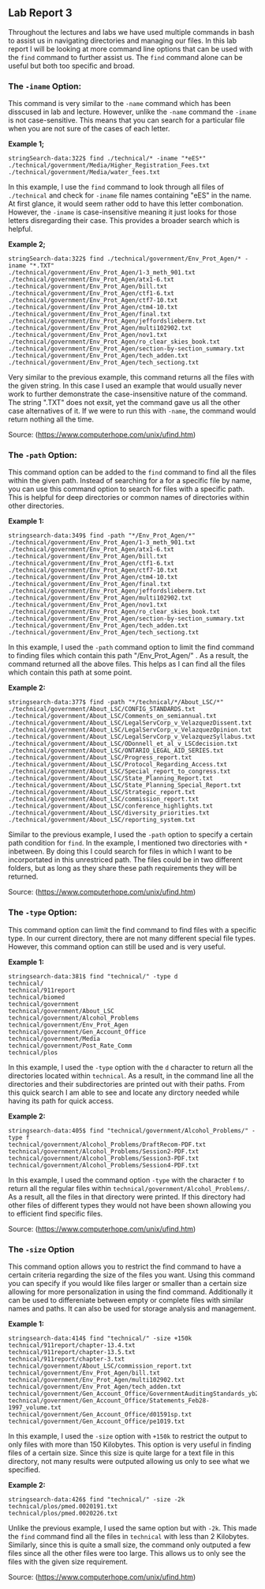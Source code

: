Lab Report 3
--- 
Throughout the lectures and labs we have used multiple commands in bash to assist us in navigating directories and managing our files. In this lab report I will be looking at more command line options that can be used with the `find` command to further assist us. The `find` command alone can be useful but both too specific and broad. 
  
### The `-iname`  Option:
This command is very similar to the `-name` command which has been disscused in lab and lecture. However, unlike the `-name` command the `-iname` is not case-sensitive. This means that you can search for a particular file when you are not sure of the cases of each letter. 

**Example 1;**

```
stringSearch-data:322$ find ./technical/* -iname "*eES*"
./technical/government/Media/Higher_Registration_Fees.txt
./technical/government/Media/water_fees.txt
```
In this example, I use the `find` command to look through all files of `./technical` and check for `-iname` file names containing "eES" in the name. At first glance, it would seem rather odd to have this letter combonation. However, the `-iname` is case-insensitive meaning it just looks for those letters disregarding their case. This provides a broader search which is helpful. 

**Example 2;** 
```
stringSearch-data:322$ find ./technical/government/Env_Prot_Agen/* -iname "*.TXT"
./technical/government/Env_Prot_Agen/1-3_meth_901.txt
./technical/government/Env_Prot_Agen/atx1-6.txt
./technical/government/Env_Prot_Agen/bill.txt
./technical/government/Env_Prot_Agen/ctf1-6.txt
./technical/government/Env_Prot_Agen/ctf7-10.txt
./technical/government/Env_Prot_Agen/ctm4-10.txt
./technical/government/Env_Prot_Agen/final.txt
./technical/government/Env_Prot_Agen/jeffordslieberm.txt
./technical/government/Env_Prot_Agen/multi102902.txt
./technical/government/Env_Prot_Agen/nov1.txt
./technical/government/Env_Prot_Agen/ro_clear_skies_book.txt
./technical/government/Env_Prot_Agen/section-by-section_summary.txt
./technical/government/Env_Prot_Agen/tech_adden.txt
./technical/government/Env_Prot_Agen/tech_sectiong.txt
```
Very similar to the previous example, this command returns all the files with the given string. In this case I used an example that would usually never work to further demonstrate the case-insensitive nature of the command. The string ".TXT" does not exsit, yet the command gave us all the other case alternatives of it. If we were to run this with  `-name`, the command would return nothing all the time. 

Source: (https://www.computerhope.com/unix/ufind.htm)
 
### The `-path` Option:
This command option can be added to the `find` command to find all the files within the given path. Instead of searching for a for a specific file by name, you can use this command option to search for files with a specific path. This is helpful for deep directories or common names of directories within other directories.

**Example 1:**
```
stringsearch-data:349$ find -path "*/Env_Prot_Agen/*"
./technical/government/Env_Prot_Agen/1-3_meth_901.txt
./technical/government/Env_Prot_Agen/atx1-6.txt
./technical/government/Env_Prot_Agen/bill.txt
./technical/government/Env_Prot_Agen/ctf1-6.txt
./technical/government/Env_Prot_Agen/ctf7-10.txt
./technical/government/Env_Prot_Agen/ctm4-10.txt
./technical/government/Env_Prot_Agen/final.txt
./technical/government/Env_Prot_Agen/jeffordslieberm.txt
./technical/government/Env_Prot_Agen/multi102902.txt
./technical/government/Env_Prot_Agen/nov1.txt
./technical/government/Env_Prot_Agen/ro_clear_skies_book.txt
./technical/government/Env_Prot_Agen/section-by-section_summary.txt
./technical/government/Env_Prot_Agen/tech_adden.txt
./technical/government/Env_Prot_Agen/tech_sectiong.txt
```
In this example, I used the `-path` command option to limit the find command to finding files which contain this path "/Env_Prot_Agen/" . As a result, the command returned all the above files. This helps as I can find all the files which contain this path at some point. 

**Example 2:**
```
stringsearch-data:377$ find -path "*/technical/*/About_LSC/*"
./technical/government/About_LSC/CONFIG_STANDARDS.txt
./technical/government/About_LSC/Comments_on_semiannual.txt
./technical/government/About_LSC/LegalServCorp_v_VelazquezDissent.txt
./technical/government/About_LSC/LegalServCorp_v_VelazquezOpinion.txt
./technical/government/About_LSC/LegalServCorp_v_VelazquezSyllabus.txt
./technical/government/About_LSC/ODonnell_et_al_v_LSCdecision.txt
./technical/government/About_LSC/ONTARIO_LEGAL_AID_SERIES.txt
./technical/government/About_LSC/Progress_report.txt
./technical/government/About_LSC/Protocol_Regarding_Access.txt
./technical/government/About_LSC/Special_report_to_congress.txt
./technical/government/About_LSC/State_Planning_Report.txt
./technical/government/About_LSC/State_Planning_Special_Report.txt
./technical/government/About_LSC/Strategic_report.txt
./technical/government/About_LSC/commission_report.txt
./technical/government/About_LSC/conference_highlights.txt
./technical/government/About_LSC/diversity_priorities.txt
./technical/government/About_LSC/reporting_system.txt
```
Similar to the previous example, I used the `-path` option to specify a certain path condition for `find`. In the example, I mentioned two directories with `*` inbetween. By doing this I could search for files in which I want to be incorportated in this unrestriced path. The files could be in two different folders, but as long as they share these path requirements they will be returned.

Source: (https://www.computerhope.com/unix/ufind.htm)

### The  `-type` Option:
This command option can limit the find command to find files with a specific type. In our current directory, there are not many different special file types. However, this command option can still be used and is very useful. 

**Example 1:**
```
stringsearch-data:381$ find "technical/" -type d
technical/
technical/911report
technical/biomed
technical/government
technical/government/About_LSC
technical/government/Alcohol_Problems
technical/government/Env_Prot_Agen
technical/government/Gen_Account_Office
technical/government/Media
technical/government/Post_Rate_Comm
technical/plos
```
In this example, I used the `-type` option with the `d` character to return all the directories located within `technical`. As a result, in the command line all the directories and their subdirectories are printed out with their paths. From this quick search I am able to see and locate any dirctory needed while having its path for quick access. 

**Example 2:**
```
stringsearch-data:405$ find "technical/government/Alcohol_Problems/" -type f
technical/government/Alcohol_Problems/DraftRecom-PDF.txt
technical/government/Alcohol_Problems/Session2-PDF.txt
technical/government/Alcohol_Problems/Session3-PDF.txt
technical/government/Alcohol_Problems/Session4-PDF.txt
```
In this example, I used the command option `-type` with the character `f` to return all the regular files within `technical/government/Alcohol_Problems/`. As a result, all the files in that directory were printed. If this directory had other files of different types they would not have been shown allowing you to efficient find specific files.

Source: (https://www.computerhope.com/unix/ufind.htm)

### The `-size` Option
This command option allows you to restrict the find command to have a certain criteria regarding the size of the files you want. Using this command you can specify if you would like files larger or smaller than a certain size allowing for more personalization in using the find command. Additionally it can be used to differeniate between empty or complete files with similar names and paths. It can also be used for storage analysis and management.

**Example 1:**
 ```
stringsearch-data:414$ find "technical/" -size +150k
technical/911report/chapter-13.4.txt
technical/911report/chapter-13.5.txt
technical/911report/chapter-3.txt
technical/government/About_LSC/commission_report.txt
technical/government/Env_Prot_Agen/bill.txt
technical/government/Env_Prot_Agen/multi102902.txt
technical/government/Env_Prot_Agen/tech_adden.txt
technical/government/Gen_Account_Office/GovernmentAuditingStandards_yb2002ed.txt
technical/government/Gen_Account_Office/Statements_Feb28-1997_volume.txt
technical/government/Gen_Account_Office/d01591sp.txt
technical/government/Gen_Account_Office/pe1019.txt
 ```
 In this example, I used the  `-size` option with `+150k` to restrict the output to only files with more than 150 Kilobytes. This option is very useful in finding files of a certain size. Since this size is quite large for a text file in this directory, not many results were outputed allowing us only to see what we specified.
 
 **Example 2:**
 ```
stringsearch-data:426$ find "technical/" -size -2k
technical/plos/pmed.0020191.txt
technical/plos/pmed.0020226.txt
 ```
 Unlike the previous example, I used the same option but with `-2k`. This made the `find` command find all the files in `technical` with less than 2 Kilobytes. Similarly, since this is quite a small size, the command only outputed a few files since all the other files were too large. This allows us to only see the files with the given size requirement.  
 
 Source: (https://www.computerhope.com/unix/ufind.htm)
 
